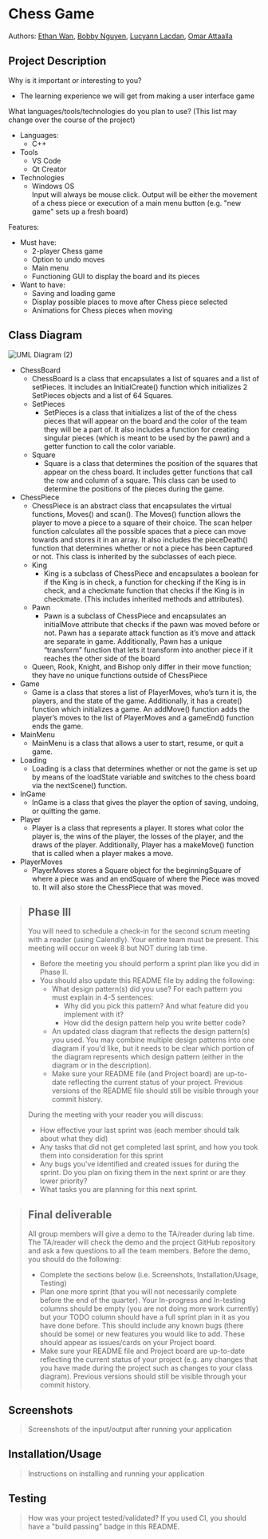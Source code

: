 # Chess Game
 
Authors: [Ethan Wan](https://github.com/ELW123),
         [Bobby Nguyen](https://github.com/HollowGrimm),
         [Lucyann Lacdan](https://github.com/Llucy14),
         [Omar Attaalla](https://github.com/OmarAttaalla)
 
## Project Description
Why is it important or interesting to you?
* The learning experience we will get from making a user interface game

What languages/tools/technologies do you plan to use? (This list may change over the course of the project)
* Languages:
  * C++
* Tools
  * VS Code
  * Qt Creator
* Technologies
  * Windows OS  
Input will always be mouse click. Output will be either the movement of a chess piece or execution of a main menu button (e.g. "new game" sets up a fresh board)  

Features:
* Must have:
  * 2-player Chess game
  * Option to undo moves
  * Main menu
  * Functioning GUI to display the board and its pieces
* Want to have:
  * Saving and loading game
  * Display possible places to move after Chess piece selected
  * Animations for Chess pieces when moving

## Class Diagram
![UML Diagram (2)](https://user-images.githubusercontent.com/51334912/153480178-6e3432b9-73a2-4557-8629-76c9174a3a3d.png)
* ChessBoard
  * ChessBoard is a class that encapsulates a list of squares and a list of setPieces. It includes an InitialCreate() function which initializes 2 SetPieces objects and a list of 64 Squares.
  * SetPieces
    * SetPieces is a class that initializes a list of the of the chess pieces that will appear on the board and the color of the team they will be a part of. It also includes a function for creating singular pieces (which is meant to be used by the pawn) and a getter function to call the color variable.
  * Square
    * Square is a class that determines the position of the squares that appear on the chess board. It includes getter functions that call the row and column of a square. This class can be used to determine the positions of the pieces during the game.
* ChessPiece
  * ChessPiece is an abstract class that encapsulates the virtual functions, Moves() and scan(). The Moves() function allows the player to move a piece to a square of their choice. The scan helper function calculates all the possible spaces that a piece can move towards and stores it in an array. It also includes the pieceDeath() function that determines whether or not a piece has been captured or not. This class is inherited by the subclasses of each piece.
  * King
    * King is a subclass of ChessPiece and encapsulates a boolean for if the King is in check, a function for checking if the King is in check, and a checkmate function that checks if the King is in checkmate. (This includes inherited methods and attributes).
  * Pawn
    * Pawn is a subclass of ChessPiece and encapsulates an initialMove attribute that checks if the pawn was moved before or not. Pawn has a separate attack function as it’s move and attack are separate in game. Additionally, Pawn has a unique “transform” function that lets it transform into another piece if it reaches the other side of the board
  * Queen, Rook, Knight, and Bishop only differ in their move function; they have no unique functions outside of ChessPiece
* Game
  * Game is a class that stores a list of PlayerMoves, who’s turn it is, the players, and the state of the game. Additionally, it has a create() function which initializes a game. An addMove() function adds the player’s moves to the list of PlayerMoves and a gameEnd() function ends the game.
* MainMenu
  * MainMenu is a class that allows a user to start, resume, or quit a game. 
* Loading
  * Loading is a class that determines whether or not the game is set up by means of the loadState variable and switches to the chess board via the nextScene() function.
* InGame
  * InGame is a class that gives the player the option of saving, undoing, or quitting the game.
* Player
  * Player is a class that represents a player. It stores what color the player is, the wins of the player, the losses of the player, and the draws of the player. Additionally, Player has a makeMove() function that is called when a player makes a move.
* PlayerMoves
  * PlayerMoves stores a Square object for the beginningSquare of where a piece was and an endSquare of where the Piece was moved to. It will also store the ChessPiece that was moved.
 
 > ## Phase III
 > You will need to schedule a check-in for the second scrum meeting with a reader (using Calendly). Your entire team must be present. This meeting will occur on week 8 but NOT during lab time.
 > * Before the meeting you should perform a sprint plan like you did in Phase II.
 > * You should also update this README file by adding the following:
 >   * What design pattern(s) did you use? For each pattern you must explain in 4-5 sentences:
 >     * Why did you pick this pattern? And what feature did you implement with it?
 >     * How did the design pattern help you write better code?
 >   * An updated class diagram that reflects the design pattern(s) you used. You may combine multiple design patterns into one diagram if you'd like, but it needs to be clear which portion of the diagram represents which design pattern (either in the diagram or in the description).
 >   * Make sure your README file (and Project board) are up-to-date reflecting the current status of your project. Previous versions of the README file should still be visible through your commit history.
> 
> During the meeting with your reader you will discuss: 
 > * How effective your last sprint was (each member should talk about what they did)
 > * Any tasks that did not get completed last sprint, and how you took them into consideration for this sprint
 > * Any bugs you've identified and created issues for during the sprint. Do you plan on fixing them in the next sprint or are they lower priority?
 > * What tasks you are planning for this next sprint.

 
 > ## Final deliverable
 > All group members will give a demo to the TA/reader during lab time. The TA/reader will check the demo and the project GitHub repository and ask a few questions to all the team members. 
 > Before the demo, you should do the following:
 > * Complete the sections below (i.e. Screenshots, Installation/Usage, Testing)
 > * Plan one more sprint (that you will not necessarily complete before the end of the quarter). Your In-progress and In-testing columns should be empty (you are not doing more work currently) but your TODO column should have a full sprint plan in it as you have done before. This should include any known bugs (there should be some) or new features you would like to add. These should appear as issues/cards on your Project board.
 > * Make sure your README file and Project board are up-to-date reflecting the current status of your project (e.g. any changes that you have made during the project such as changes to your class diagram). Previous versions should still be visible through your commit history. 
 
 ## Screenshots
 > Screenshots of the input/output after running your application
 ## Installation/Usage
 > Instructions on installing and running your application
 ## Testing
 > How was your project tested/validated? If you used CI, you should have a "build passing" badge in this README.
 
